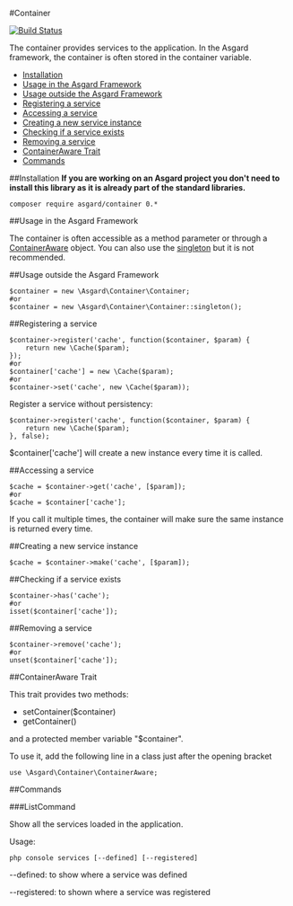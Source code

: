 #Container

[![Build Status](https://travis-ci.org/asgardphp/container.svg?branch=master)](https://travis-ci.org/asgardphp/container)

The container provides services to the application. In the Asgard framework, the container is often stored in the container variable.

- [Installation](#installation)
- [Usage in the Asgard Framework](#usage-asgard)
- [Usage outside the Asgard Framework](#usage-outside)
- [Registering a service](#registering)
- [Accessing a service](#accessing)
- [Creating a new service instance](#creating)
- [Checking if a service exists](#checking)
- [Removing a service](#removing)
- [ContainerAware Trait](#containeraware)
- [Commands](#commands)

<a name="installation"></a>
##Installation
**If you are working on an Asgard project you don't need to install this library as it is already part of the standard libraries.**

	composer require asgard/container 0.*

<a name="usage-asgard"></a>
##Usage in the Asgard Framework

The container is often accessible as a method parameter or through a [ContainerAware](#containeraware) object. You can also use the [singleton](#usage-outside) but it is not recommended.

<a name="usage-outside"></a>
##Usage outside the Asgard Framework

	$container = new \Asgard\Container\Container;
	#or
	$container = new \Asgard\Container\Container::singleton();

<a name="registering"></a>
##Registering a service

	$container->register('cache', function($container, $param) {
		return new \Cache($param);
	});
	#or
	$container['cache'] = new \Cache($param);
	#or
	$container->set('cache', new \Cache($param));

Register a service without persistency:

	$container->register('cache', function($container, $param) {
		return new \Cache($param);
	}, false);

$container['cache'] will create a new instance every time it is called.

<a name="accessing"></a>
##Accessing a service

	$cache = $container->get('cache', [$param]);
	#or
	$cache = $container['cache'];

If you call it multiple times, the container will make sure the same instance is returned every time.

<a name="creating"></a>
##Creating a new service instance

	$cache = $container->make('cache', [$param]);

<a name="checking"></a>
##Checking if a service exists

	$container->has('cache');
	#or
	isset($container['cache']);

<a removing="usage"></a>
##Removing a service

	$container->remove('cache');
	#or
	unset($container['cache']);

<a name="containeraware"></a>
##ContainerAware Trait

This trait provides two methods:

- setContainer($container)
- getContainer()

and a protected member variable "$container".

To use it, add the following line in a class just after the opening bracket

	use \Asgard\Container\ContainerAware;

<a name="commands"></a>
##Commands

###ListCommand

Show all the services loaded in the application.

Usage:

	php console services [--defined] [--registered]

--defined: to show where a service was defined

--registered: to shown where a service was registered
